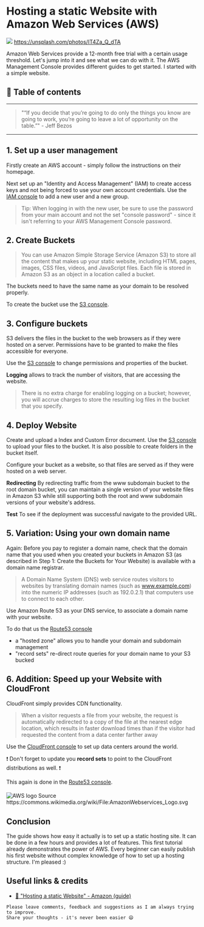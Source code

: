 # Hosting a static Website with Amazon Web Services (AWS)

[<img src="https://images.unsplash.com/reserve/wBE2ADjQzK2ubCBMiy7T_DSC_0285.JPG?dpr=2&auto=format&fit=crop&w=767&h=511&q=80&cs=tinysrgb&crop=">](https://unsplash.com/photos/IT4Za_Q_dTA) https://unsplash.com/photos/IT4Za_Q_dTA

Amazon Web Services provide a 12-month free trial with a certain usage threshold. Let's jump into it and see what we can do with it.
The AWS Management Console provides different guides to get started. I started with a simple website.



## 📄 Table of contents



---

>"“If you decide that you’re going to do only the things you know are going to work, you’re going to leave a lot of opportunity on the table.”" - Jeff Bezos

---


## 1. Set up a user management
Firstly create an AWS account - simply follow the instructions on their homepage.

Next set up an "Identity and Access Management" (IAM) to create access keys and not being forced to use your own account credentials.
Use the [IAM console](https://console.aws.amazon.com/iam/) to add a new user and a new group.

>Tip: When logging in with the new user, be sure to use the password from your main account and not the set "console password" - since it isn't referring to your AWS Management Console password.

## 2. Create Buckets

>You can use Amazon Simple Storage Service (Amazon S3) to store all the content that makes up your static website, including HTML pages, images, CSS files, videos, and JavaScript files. Each file is stored in Amazon S3 as an object in a location called a bucket.

The buckets need to have the same name as your domain to be resolved properly.

To create the bucket use the [S3 console](https://console.aws.amazon.com/s3/).

## 3. Configure buckets
S3 delivers the files in the bucket to the web browsers as if they were hosted on a server. Permissions have to be granted to make the files accessible for everyone.

Use the [S3 console](https://console.aws.amazon.com/s3/) to change permissions and properties of the bucket.

**Logging** allows to track the number of visitors, that are accessing the website.
>There is no extra charge for enabling logging on a bucket; however, you will accrue charges to store the resulting log files in the bucket that you specify.

## 4. Deploy Website

Create and upload a Index and Custom Error document.
Use the [S3 console](https://console.aws.amazon.com/s3/) to upload your files to the bucket.
It is also possible to create folders in the bucket itself.

Configure your bucket as a website, so that files are served as if they were hosted on a web server.

**Redirecting**
By redirecting traffic from the www subdomain bucket to the root domain bucket, you can maintain a single version of your website files in Amazon S3 while still supporting both the root and www subdomain versions of your website's address.

**Test**
To see if the deployment was successful navigate to the provided URL.


## 5. Variation: Using your own domain name

Again: Before you pay to register a domain name, check that the domain name that you used when you created your buckets in Amazon S3 (as described in Step 1: Create the Buckets for Your Website) is available with a domain name registrar.

>A Domain Name System (DNS) web service routes visitors to websites by translating domain names (such as www.example.com) into the numeric IP addresses (such as 192.0.2.1) that computers use to connect to each other.

Use Amazon Route 53 as your DNS service, to associate a domain name with your website.

To do that us the [Route53 console](https://console.aws.amazon.com/route53/)

- a "hosted zone" allows you to handle your domain and subdomain management
- "record sets" re-direct route queries for your domain name to your S3 bucked

## 6. Addition: Speed up your Website with CloudFront

CloudFront simply provides CDN functionality.
>When a visitor requests a file from your website, the request is automatically redirected to a copy of the file at the nearest edge location, which results in faster download times than if the visitor had requested the content from a data center farther away

Use the [CloudFront console](https://console.aws.amazon.com/cloudfront/) to set up data centers around the world.

❗ Don't forget to update you **record sets** to point to the CloudFront distributions as well. ❗

This again is done in the [Route53 console](https://console.aws.amazon.com/route53/).






####


<img src="https://upload.wikimedia.org/wikipedia/commons/thumb/1/1d/AmazonWebservices_Logo.svg/2000px-AmazonWebservices_Logo.svg.png" alt="AWS logo"/>
Source https://commons.wikimedia.org/wiki/File:AmazonWebservices_Logo.svg

## Conclusion

The guide shows how easy it actually is to set up a static hosting site. It can be done in a few hours and provides a lot of features. This first tutorial already demonstrates the power of AWS. Every beginner can easily publish his first website without complex knowledge of how to set up a hosting structure. I'm pleased :)




## Useful links & credits
- [📄 "Hosting a static Website" - Amazon (guide)](https://aws.amazon.com/de/getting-started/projects/host-static-website/?c_1)

```
Please leave comments, feedback and suggestions as I am always trying to improve.
Share your thoughts - it's never been easier 😄
```

<!-- Written by Daniel Deutsch (deudan1010@gmail.com) -->
